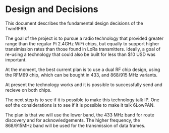 # Design and Decisions

This document describes the fundamental design decisions of the TwinRF69.

The goal of the project is  to pursue a radio technology that provided greater range than the regular Pi 2.4GHz WiFi chips, but equally to support higher transimission rates than those found in LoRa transmitters. Ideally, a goal of re-using a technology that could also be built for less than $10 USD was important.

At the moment, the best current plan is to use a  dual RF chip design, using the RFM69 chip, which can be bought in 433, and 868/915 MHz variants. 

At present the technology works and it is possible to successfully send and recieve on both chips.

The next step is to see if it is possible to make this technology talk IP. One eof the considerations is to see if it is possible to make it talk 6LowPAN.

The plan is that we will use the lower band, the 433 MHz band for route discovery and for acknowledgements. The higher frequency, the 868/915MHz band will be used for the transmission of data frames.
